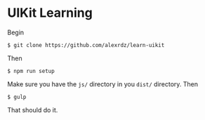 # UIKit Learning

Begin

`$ git clone https://github.com/alexrdz/learn-uikit`

Then 

`$ npm run setup`

Make sure you have the `js/` directory in you `dist/` directory. Then

`$ gulp`

That should do it.
